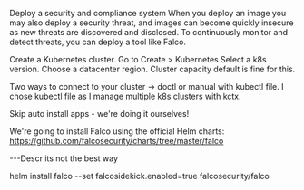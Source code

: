 Deploy a security and compliance system
When you deploy an image you may also deploy a security threat, and images can become quickly insecure as new threats are discovered and disclosed. To continuously monitor and detect threats, you can deploy a tool like Falco.

Create a Kubernetes cluster.
Go to Create > Kubernetes
Select a k8s version.
Choose a datacenter region.
Cluster capacity default is fine for this.


Two ways to connect to your cluster -> doctl or manual with kubectl file. I chose kubectl file as I manage multiple k8s clusters with kctx.

Skip auto install apps - we're doing it ourselves!

We're going to install Falco using the official Helm charts: https://github.com/falcosecurity/charts/tree/master/falco

---Descr its not the best way

helm install falco --set falcosidekick.enabled=true falcosecurity/falco 